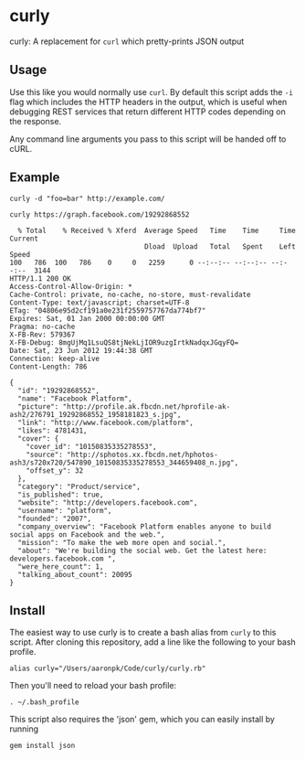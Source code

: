 curly
=====

curly: A replacement for `curl` which pretty-prints JSON output


Usage
-----

Use this like you would normally use `curl`. By default this script adds the `-i` flag which includes the HTTP headers in the output, which is useful when debugging REST services that return different HTTP codes depending on the response.

Any command line arguments you pass to this script will be handed off to cURL.


Example
-------

`curly -d "foo=bar" http://example.com/`

`curly https://graph.facebook.com/19292868552`

```
  % Total    % Received % Xferd  Average Speed   Time    Time     Time  Current
                                 Dload  Upload   Total   Spent    Left  Speed
100   786  100   786    0     0   2259      0 --:--:-- --:--:-- --:--:--  3144
HTTP/1.1 200 OK
Access-Control-Allow-Origin: *
Cache-Control: private, no-cache, no-store, must-revalidate
Content-Type: text/javascript; charset=UTF-8
ETag: "04806e95d2cf191a0e231f2559757767da774bf7"
Expires: Sat, 01 Jan 2000 00:00:00 GMT
Pragma: no-cache
X-FB-Rev: 579367
X-FB-Debug: 8mgUjMq1LsuQS8tjNekLjIOR9uzgIrtkNadqxJGqyFQ=
Date: Sat, 23 Jun 2012 19:44:38 GMT
Connection: keep-alive
Content-Length: 786

{
  "id": "19292868552",
  "name": "Facebook Platform",
  "picture": "http://profile.ak.fbcdn.net/hprofile-ak-ash2/276791_19292868552_1958181823_s.jpg",
  "link": "http://www.facebook.com/platform",
  "likes": 4781431,
  "cover": {
    "cover_id": "10150835335278553",
    "source": "http://sphotos.xx.fbcdn.net/hphotos-ash3/s720x720/547890_10150835335278553_344659408_n.jpg",
    "offset_y": 32
  },
  "category": "Product/service",
  "is_published": true,
  "website": "http://developers.facebook.com",
  "username": "platform",
  "founded": "2007",
  "company_overview": "Facebook Platform enables anyone to build social apps on Facebook and the web.",
  "mission": "To make the web more open and social.",
  "about": "We're building the social web. Get the latest here: developers.facebook.com ",
  "were_here_count": 1,
  "talking_about_count": 20095
}
```

Install
-------

The easiest way to use curly is to create a bash alias from `curly` to this script. After cloning this repository, add a line like the following to your bash profile.

`alias curly="/Users/aaronpk/Code/curly/curly.rb"`

Then you'll need to reload your bash profile:

`. ~/.bash_profile`

This script also requires the 'json' gem, which you can easily install by running

`gem install json`

